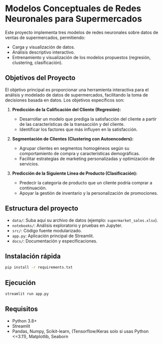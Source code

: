 # Modelos Conceptuales de Redes Neuronales para Supermercados

Este proyecto implementa tres modelos de redes neuronales sobre datos de ventas de supermercados, permitiendo:
- Carga y visualización de datos.
- Análisis descriptivo interactivo.
- Entrenamiento y visualización de los modelos propuestos (regresión, clustering, clasificación).

## Objetivos del Proyecto

El objetivo principal es proporcionar una herramienta interactiva para el análisis y modelado de datos de supermercados, facilitando la toma de decisiones basada en datos. Los objetivos específicos son:

1. **Predicción de la Calificación del Cliente (Regresión):**
   - Desarrollar un modelo que prediga la satisfacción del cliente a partir de las características de la transacción y del cliente.
   - Identificar los factores que más influyen en la satisfacción.

2. **Segmentación de Clientes (Clustering con Autoencoders):**
   - Agrupar clientes en segmentos homogéneos según su comportamiento de compra y características demográficas.
   - Facilitar estrategias de marketing personalizadas y optimización de servicios.

3. **Predicción de la Siguiente Línea de Producto (Clasificación):**
   - Predecir la categoría de producto que un cliente podría comprar a continuación.
   - Apoyar la gestión de inventario y la personalización de promociones.

## Estructura del proyecto

- `data/`: Suba aquí su archivo de datos (ejemplo: `supermarket_sales.xlsx`).
- `notebooks/`: Análisis exploratorio y pruebas en Jupyter.
- `src/`: Código fuente modularizado.
- `app.py`: Aplicación principal de Streamlit.
- `docs/`: Documentación y especificaciones.

## Instalación rápida

```bash
pip install -r requirements.txt
```

## Ejecución

```bash
streamlit run app.py
```

## Requisitos
- Python 3.8+
- Streamlit
- Pandas, Numpy, Scikit-learn, (Tensorflow/Keras solo si usas Python <=3.11), Matplotlib, Seaborn
